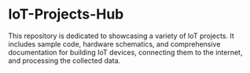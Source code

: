 # IoT-Projects-Hub
This repository is dedicated to showcasing a variety of IoT projects. It includes sample code, hardware schematics, and comprehensive documentation for building IoT devices, connecting them to the internet, and processing the collected data.
